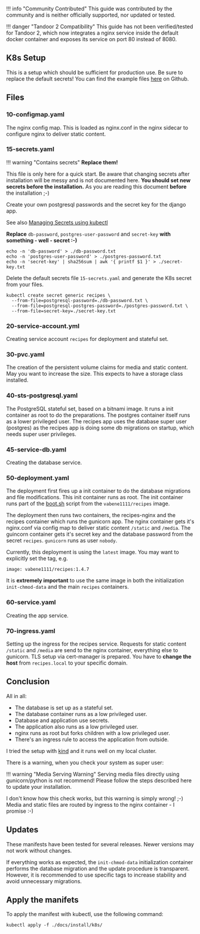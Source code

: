 !!! info "Community Contributed"
    This guide was contributed by the community and is neither officially supported, nor updated or tested.

!!! danger "Tandoor 2 Compatibility"
    This guide has not been verified/tested for Tandoor 2, which now integrates a nginx service inside the default docker container and exposes its service on port 80 instead of 8080.

## K8s Setup

This is a setup which should be sufficient for production use. Be sure to replace the default secrets! You can find the example files [here](https://github.com/MyDigitalLife/recipes/tree/fix-k8s-documentation/docs/install/k8s) on Github.

## Files

### 10-configmap.yaml

The nginx config map. This is loaded as nginx.conf in the nginx sidecar to configure nginx to deliver static content.

### 15-secrets.yaml

!!! warning "Contains secrets"
    **Replace them!**

This file is only here for a quick start. Be aware that changing secrets after installation will be messy and is not documented here. **You should set new secrets before the installation.** As you are reading this document **before** the installation ;-)

Create your own postgresql passwords and the secret key for the django app.

See also [Managing Secrets using kubectl](https://kubernetes.io/docs/tasks/configmap-secret/managing-secret-using-kubectl/)

**Replace** `db-password`, `postgres-user-password` and `secret-key` **with something - well - secret :-)**

~~~
echo -n 'db-password' > ./db-password.txt
echo -n 'postgres-user-password' > ./postgres-password.txt
echo -n 'secret-key' | sha256sum | awk '{ printf $1 }' > ./secret-key.txt
~~~

Delete the default secrets file `15-secrets.yaml` and generate the K8s secret from your files.

~~~
kubectl create secret generic recipes \
  --from-file=postgresql-password=./db-password.txt \
  --from-file=postgresql-postgres-password=./postgres-password.txt \
  --from-file=secret-key=./secret-key.txt
~~~

### 20-service-account.yml

Creating service account `recipes` for deployment and stateful set.

###  30-pvc.yaml

The creation of the persistent volume claims for media and static content. May you want to increase the size. This expects to have a storage class installed.

### 40-sts-postgresql.yaml

The PostgreSQL stateful set, based on a bitnami image. It runs a init container as root to do the preparations. The postgres container itself runs as a lower privileged user. The recipes app uses the database super user (postgres) as the recipes app is doing some db migrations on startup, which needs super user privileges.

### 45-service-db.yaml

Creating the database service.

### 50-deployment.yaml

The deployment first fires up a init container to do the database migrations and file modifications. This init container runs as root. The init container runs part of the [boot.sh](https://github.com/TandoorRecipes/recipes/blob/develop/boot.sh) script from the `vabene1111/recipes` image. 

The deployment then runs two containers, the recipes-nginx and the recipes container which runs the gunicorn app. The nginx container gets it's nginx.conf via config map to deliver static content `/static` and `/media`. The guincorn container gets it's secret key and the database password from the secret `recipes`. `gunicorn` runs as user `nobody`.

Currently, this deployment is using the `latest` image. You may want to explicitly set the tag, e.g.

~~~
image: vabene1111/recipes:1.4.7
~~~

It is **extremely important** to use the same image in both the initialization `init-chmod-data` and the main `recipes` containers.

### 60-service.yaml

Creating the app service.

### 70-ingress.yaml

Setting up the ingress for the recipes service. Requests for static content `/static` and `/media` are send to the nginx container, everything else to gunicorn. TLS setup via cert-manager is prepared. You have to **change the host** from `recipes.local` to your specific domain.

## Conclusion

All in all:

- The database is set up as a stateful set.
- The database container runs as a low privileged user.
- Database and application use secrets.
- The application also runs as a low privileged user.
- nginx runs as root but forks children with a low privileged user.
- There's an ingress rule to access the application from outside.

I tried the setup with [kind](https://kind.sigs.k8s.io/) and it runs well on my local cluster.

There is a warning, when you check your system as super user:

!!! warning "Media Serving Warning"
    Serving media files directly using gunicorn/python is not recommend! Please follow the steps described here to update your installation.

I don't know how this check works, but this warning is simply wrong! ;-) Media and static files are routed by ingress to the nginx container - I promise :-)

## Updates

These manifests have been tested for several releases. Newer versions may not work without changes.

If everything works as expected, the `init-chmod-data` initialization container performs the database migration and the update procedure is transparent. However, it is recommended to use specific tags to increase stability and avoid unnecessary migrations.

## Apply the manifets

To apply the manifest with kubectl, use the following command:

~~~
kubectl apply -f ./docs/install/k8s/
~~~
